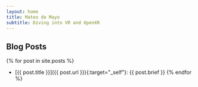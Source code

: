 ```yaml
---
layout: home
title: Mateo de Mayo
subtitle: Diving into VR and OpenXR
---
```


## Blog Posts

{% for post in site.posts %}
- [{{ post.title }}]({{ post.url }}){:target="_self"}: {{ post.brief }}
{% endfor %}

<!-- <ul>
  {% for post in site.posts %}
    <li>
      <h2><a href="{{ post.url }}">{{ post.title }}</a></h2>
      {{ post.brief }}
    </li>
  {% endfor %}
</ul> -->
